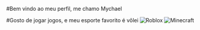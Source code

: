 #Bem vindo ao meu perfil, me chamo Mychael

#Gosto de jogar jogos, e meu esporte favorito é vôlei
![Roblox](https://nexo-uploads-beta.s3.amazonaws.com/wp-content/uploads/images/2024/09/d66ae37d46e00a1ecacfe9531986690a.jpg)
![Minecraft](https://m.media-amazon.com/images/I/71rzlQ2XMOL.jpg)
